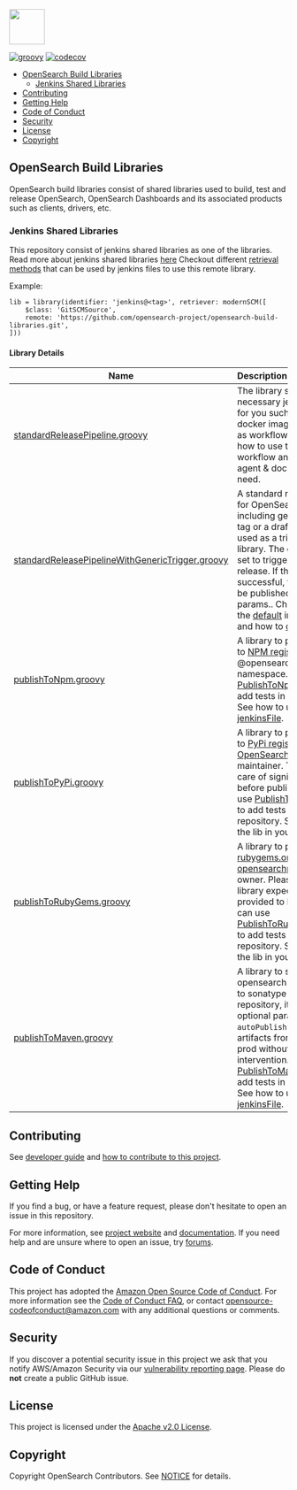<img src="https://opensearch.org/assets/brand/SVG/Logo/opensearch_logo_default.svg" height="64px"/>

[![groovy](https://github.com/opensearch-project/opensearch-build-libraries/actions/workflows/groovy-tests.yml/badge.svg)](https://github.com/opensearch-project/opensearch-build-libraries/actions/workflows/groovy-tests.yml)
[![codecov](https://codecov.io/gh/opensearch-project/opensearch-build-libraries/branch/main/graph/badge.svg)](https://codecov.io/gh/opensearch-project/opensearch-build-libraries)

- [OpenSearch Build Libraries](#opensearch-build-libraries)
    - [Jenkins Shared Libraries](#jenkins-shared-libraries)
- [Contributing](#contributing)
- [Getting Help](#getting-help)
- [Code of Conduct](#code-of-conduct)
- [Security](#security)
- [License](#license)
- [Copyright](#copyright)

## OpenSearch Build Libraries
OpenSearch build libraries consist of shared libraries used to build, test and release OpenSearch, OpenSearch Dashboards and its associated products such as clients, drivers, etc.

### Jenkins Shared Libraries
This repository consist of jenkins shared libraries as one of the libraries. Read more about jenkins shared libraries [here](https://www.jenkins.io/doc/book/pipeline/shared-libraries/)
Checkout different [retrieval methods](https://www.jenkins.io/doc/book/pipeline/shared-libraries/#retrieval-method) that can be used by jenkins files to use this remote library.

Example:
```
lib = library(identifier: 'jenkins@<tag>', retriever: modernSCM([
    $class: 'GitSCMSource',
    remote: 'https://github.com/opensearch-project/opensearch-build-libraries.git',
]))
```

#### Library Details

| Name                                                                                                        | Description                                                                                                                                                                                                                                                                                                                                                                                                                                                                                                                                 |
|-------------------------------------------------------------------------------------------------------------|:--------------------------------------------------------------------------------------------------------------------------------------------------------------------------------------------------------------------------------------------------------------------------------------------------------------------------------------------------------------------------------------------------------------------------------------------------------------------------------------------------------------------------------------------|
| [standardReleasePipeline.groovy](./vars/standardReleasePipeline.groovy)                                     | The library sets up the necessary jenkins properties for you such as agent label, docker image to use as well as workflow time out. Check how to use the [default](./tests/jenkins/jobs/StandardReleasePipeline_JenkinsFile) in your workflow and how to [overide](./tests/jenkins/jobs/StandardReleasePipelineWithArgs_JenkinsFile) agent & docker image if you need.                                                                                                                                                                      |
| [standardReleasePipelineWithGenericTrigger.groovy](./vars/standardReleasePipelineWithGenericTrigger.groovy) | A standard release pipeline for OpenSearch projects including generic triggers. A tag or a draft release can be used as a trigger using this library. The defaults are all set to trigger via a draft release. If the release is successful, the release can be published by using right params.. Check how to use the [default](./tests/jenkins/jobs/StandardReleasePipelineWithGenericTriggers_Jenkinsfile) in your workflow and how to [overide](./tests/jenkins/jobs/StandardReleasePipelineWithGenericTriggersTag_Jenkinsfile) values. |
| [publishToNpm.groovy](./vars/publishToNpm.groovy)                                                           | A library to publish artifacts to [NPM registry](https://www.npmjs.com/) under @opensearch-project namespace. You can use [PublishToNpmLibTester](./tests/jenkins/lib-testers/PublishToNpmLibTester.groovy) to add tests in your repository. See how to use the lib in your [jenkinsFile](./tests/jenkins/jobs/PublishToNpm_Jenkinsfile).                                                                                                                                                                                                   |
| [publishToPyPi.groovy](./vars/publishToPyPi.groovy)                                                         | A library to publish artifacts to [PyPi registry](https://pypi.org/) with [OpenSearch](https://pypi.org/user/OpenSearch/) as the maintainer. This library takes care of signing the artifacts before publishing. You can use [PublishToPyPiLibTester](./tests/jenkins/lib-testers/PublishToPyPiLibTester.groovy) to add tests in your repository. See how to use the lib in your [jenkinsFile](./tests/jenkins/jobs/PublishToPyPi_Jenkinsfile).                                                                                             |
| [publishToRubyGems.groovy](./vars/publishToRubyGems.groovy)                                                 | A library to publish gems to [rubygems.org](https://rubygems.org/) with [opensearchproject](https://rubygems.org/profiles/opensearchproject) as the owner. Please note that this library expects the gems provided to be signed. You can use [PublishToRubyGemsLibTester](./tests/jenkins/lib-testers/PublishToRubyGemsLibTester.groovy) to add tests in your repository. See how to use the lib in your [jenkinsFile](./tests/jenkins/jobs/PublishToRubyGems_JenkinsFile).                                                                 |
| [publishToMaven.groovy](./vars/publishToMaven.groovy)                                                       | A library to sign and deploy opensearch maven artifacts to sonatype staging repository, it also has an optional parameter `autoPublish` to auto-release artifacts from staging repo to prod without manual intervention. You can use [PublishToMavenLibTester](./tests/jenkins/lib-testers/PublishToMavenLibTester.groovy) to add tests in your repository. See how to use the lib in your [jenkinsFile](./tests/jenkins/jobs/PublishToMaven_JenkinsFile).                                                                                  |


## Contributing

See [developer guide](DEVELOPER_GUIDE.md) and [how to contribute to this project](CONTRIBUTING.md). 

## Getting Help

If you find a bug, or have a feature request, please don't hesitate to open an issue in this repository.

For more information, see [project website](https://opensearch.org/) and [documentation](https://docs-beta.opensearch.org/). If you need help and are unsure where to open an issue, try [forums](https://discuss.opendistrocommunity.dev/).

## Code of Conduct

This project has adopted the [Amazon Open Source Code of Conduct](CODE_OF_CONDUCT.md). For more information see the [Code of Conduct FAQ](https://aws.github.io/code-of-conduct-faq), or contact [opensource-codeofconduct@amazon.com](mailto:opensource-codeofconduct@amazon.com) with any additional questions or comments.

## Security

If you discover a potential security issue in this project we ask that you notify AWS/Amazon Security via our [vulnerability reporting page](http://aws.amazon.com/security/vulnerability-reporting/). Please do **not** create a public GitHub issue.

## License

This project is licensed under the [Apache v2.0 License](LICENSE.txt).

## Copyright

Copyright OpenSearch Contributors. See [NOTICE](NOTICE) for details.
